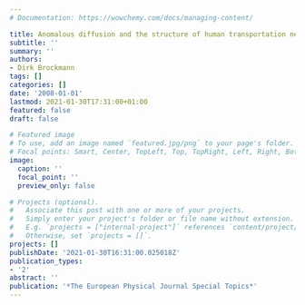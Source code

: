 ```yaml
---
# Documentation: https://wowchemy.com/docs/managing-content/

title: Anomalous diffusion and the structure of human transportation networks
subtitle: ''
summary: ''
authors:
- Dirk Brockmann
tags: []
categories: []
date: '2008-01-01'
lastmod: 2021-01-30T17:31:00+01:00
featured: false
draft: false

# Featured image
# To use, add an image named `featured.jpg/png` to your page's folder.
# Focal points: Smart, Center, TopLeft, Top, TopRight, Left, Right, BottomLeft, Bottom, BottomRight.
image:
  caption: ''
  focal_point: ''
  preview_only: false

# Projects (optional).
#   Associate this post with one or more of your projects.
#   Simply enter your project's folder or file name without extension.
#   E.g. `projects = ["internal-project"]` references `content/project/deep-learning/index.md`.
#   Otherwise, set `projects = []`.
projects: []
publishDate: '2021-01-30T16:31:00.025018Z'
publication_types:
- '2'
abstract: ''
publication: '*The European Physical Journal Special Topics*'
---
```

